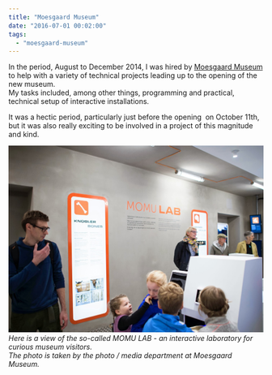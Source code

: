 ```yaml
---
title: "Moesgaard Museum"
date: "2016-07-01 00:02:00"
tags: 
  - "moesgaard-museum"
---
```


In the period, August to December 2014, I was hired by [Moesgaard Museum](http://www.moesgaardmuseum.dk/) to help with a variety of technical projects leading up to the opening of the new museum.  
My tasks included, among other things, programming and practical, technical setup of interactive installations.<!--more-->

It was a hectic period, particularly just before the opening  on October 11th, but it was also really exciting to be involved in a project of this magnitude and kind.

![Here is a view of the so-called MOMU LAB - an interactive laboratory for curious museum visitors . The photo is taken by the photo / media department at Moesgaard Museum](/assets/images/momulab1.jpg)
*Here is a view of the so-called MOMU LAB - an interactive laboratory for curious museum visitors.  
The photo is taken by the photo / media department at Moesgaard Museum.*
